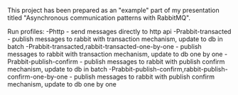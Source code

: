 This project has been prepared as an "example" part of my presentation titled "Asynchronous communication
patterns with RabbitMQ".

Run profiles:
-Phttp - send messages directly to http api
-Prabbit-transacted - publish messages to rabbit with transaction mechanism, update to db in batch
-Prabbit-transacted,rabbit-transacted-one-by-one - publish messages to rabbit with transaction mechanism, update to 
db one by one
-Prabbit-publish-confirm - publish messages to rabbit with publish confirm mechanism, update to db in batch
-Prabbit-publish-confirm,rabbit-publish-confirm-one-by-one - publish messages to rabbit with publish confirm 
mechanism, update to db one by one
